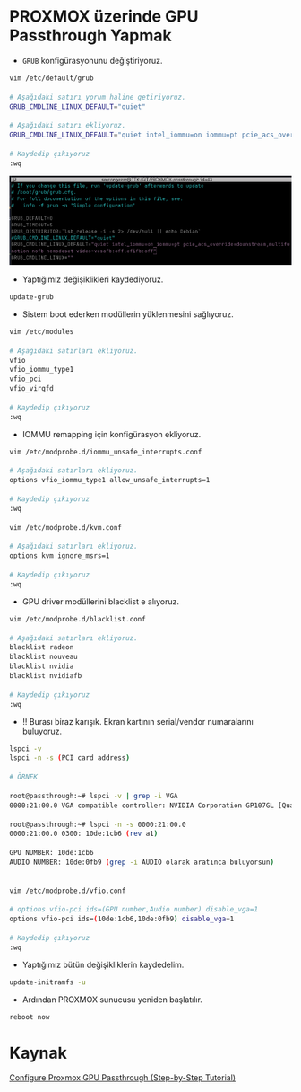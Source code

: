 # PROXMOX üzerinde GPU Passthrough Yapmak

* `GRUB` konfigürasyonunu değiştiriyoruz.

```bash
vim /etc/default/grub

# Aşağıdaki satırı yorum haline getiriyoruz.
GRUB_CMDLINE_LINUX_DEFAULT="quiet"

# Aşağıdaki satırı ekliyoruz.
GRUB_CMDLINE_LINUX_DEFAULT="quiet intel_iommu=on iommu=pt pcie_acs_override=downstream,multifunction nofb nomodeset video=vesafb:off,efifb:off"

# Kaydedip çıkıyoruz
:wq
```

![](images/img01.png)

* Yaptığımız değişiklikleri kaydediyoruz.

```bash
update-grub
```

* Sistem boot ederken modüllerin yüklenmesini sağlıyoruz.

```bash
vim /etc/modules

# Aşağıdaki satırları ekliyoruz.
vfio
vfio_iommu_type1
vfio_pci
vfio_virqfd

# Kaydedip çıkıyoruz
:wq
```

* IOMMU remapping için konfigürasyon ekliyoruz.

```bash
vim /etc/modprobe.d/iommu_unsafe_interrupts.conf

# Aşağıdaki satırları ekliyoruz.
options vfio_iommu_type1 allow_unsafe_interrupts=1

# Kaydedip çıkıyoruz
:wq

vim /etc/modprobe.d/kvm.conf

# Aşağıdaki satırları ekliyoruz.
options kvm ignore_msrs=1

# Kaydedip çıkıyoruz
:wq
```

* GPU driver modüllerini blacklist e alıyoruz.

```bash
vim /etc/modprobe.d/blacklist.conf

# Aşağıdaki satırları ekliyoruz.
blacklist radeon
blacklist nouveau
blacklist nvidia
blacklist nvidiafb

# Kaydedip çıkıyoruz
:wq
```

* !! Burası biraz karışık. Ekran kartının serial/vendor numaralarını buluyoruz.

```bash
lspci -v
lspci -n -s (PCI card address)

# ÖRNEK

root@passthrough:~# lspci -v | grep -i VGA
0000:21:00.0 VGA compatible controller: NVIDIA Corporation GP107GL [Quadro P620] (rev a1) (prog-if 00 [VGA controller])

root@passthrough:~# lspci -n -s 0000:21:00.0
0000:21:00.0 0300: 10de:1cb6 (rev a1)

GPU NUMBER: 10de:1cb6
AUDIO NUMBER: 10de:0fb9 (grep -i AUDIO olarak aratınca buluyorsun)


vim /etc/modprobe.d/vfio.conf

# options vfio-pci ids=(GPU number,Audio number) disable_vga=1
options vfio-pci ids=(10de:1cb6,10de:0fb9) disable_vga=1

# Kaydedip çıkıyoruz
:wq
```

* Yaptığımız bütün değişikliklerin kaydedelim.

```bash
update-initramfs -u
```

* Ardından PROXMOX sunucusu yeniden başlatılır.

```bash
reboot now
```



# Kaynak

[Configure Proxmox GPU Passthrough (Step-by-Step Tutorial)](https://www.youtube.com/watch?v=IE0ew8WwxLM)